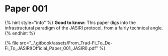 # Paper 001

{% hint style="info" %}
**Good to know:** This paper digs into the infrastructural paradigm of the JASIRI protocol, from a fairly technical angle.
{% endhint %}

{% file src="../.gitbook/assets/From_Trad-Fi_To_De-Fi_To_JASIRI(Official_Paper_001_JASIRI).pdf" %}
